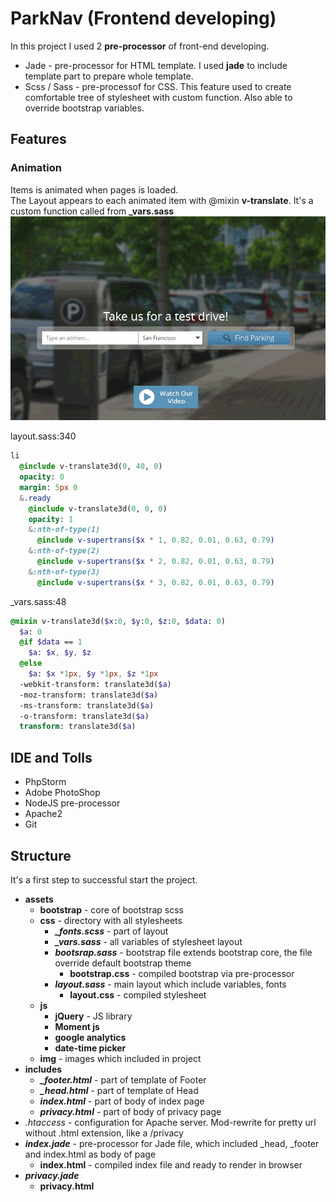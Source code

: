 # ParkNav (Frontend developing)

In this project I used 2 **pre-processor** of front-end developing.
* Jade - pre-processor for HTML template. I used **jade** to include template part to prepare whole template.
* Scss / Sass - pre-processof for CSS. This feature used to create comfortable tree of stylesheet with custom function. Also able to override bootstrap variables.

## Features
### Animation
Items is animated when pages is loaded.   
The Layout appears to each animated item with @mixin **v-translate**. It's a custom function called from **_vars.sass**
![img](.files/feature_animation_full.gif)

layout.sass:340
```sass
li
  @include v-translate3d(0, 40, 0)
  opacity: 0
  margin: 5px 0
  &.ready
    @include v-translate3d(0, 0, 0)
    opacity: 1
    &:nth-of-type(1)
      @include v-supertrans($x * 1, 0.82, 0.01, 0.63, 0.79)
    &:nth-of-type(2)
      @include v-supertrans($x * 2, 0.82, 0.01, 0.63, 0.79)
    &:nth-of-type(3)
      @include v-supertrans($x * 3, 0.82, 0.01, 0.63, 0.79)
```
_vars.sass:48
```sass
@mixin v-translate3d($x:0, $y:0, $z:0, $data: 0)
  $a: 0
  @if $data == 1
    $a: $x, $y, $z
  @else
    $a: $x *1px, $y *1px, $z *1px
  -webkit-transform: translate3d($a)
  -moz-transform: translate3d($a)
  -ms-transform: translate3d($a)
  -o-transform: translate3d($a)
  transform: translate3d($a)
```

## IDE and Tolls
* PhpStorm
* Adobe PhotoShop
* NodeJS pre-processor
* Apache2
* Git

## Structure
It's a first step to successful start the project.
* **assets**
    * **bootstrap** - core of bootstrap scss
    * **css** - directory with all stylesheets
        * ***_fonts.scss*** - part of layout
        * ***_vars.sass*** - all variables of stylesheet layout
        * ***bootsrap.sass*** - bootstrap file extends bootstrap core, the file override default bootstrap theme
            * **bootstrap.css** - compiled bootstrap via pre-processor
        * ***layout.sass*** - main layout which include variables, fonts 
            * **layout.css** - compiled stylesheet
    * **js**
        * **jQuery** - JS library 
        * **Moment js**
        * **google analytics**
        * **date-time picker**
    * **img** - images which included in project
* **includes**
    * ***_footer.html*** - part of template of Footer
    * ***_head.html*** - part of template of Head
    * ***index.html*** - part of body of index page
    * ***privacy.html*** - part of body of privacy page
* *.htaccess* - configuration for Apache server. Mod-rewrite for pretty url without .html extension, like a /privacy
* ***index.jade*** - pre-processor for Jade file, which included _head, _footer and index.html as body of page
    * **index.html** - compiled index file and ready to render in browser
* ***privacy.jade***
    * **privacy.html**

